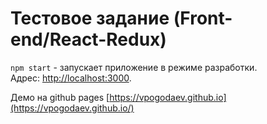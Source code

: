 # Тестовое задание (Front-end/React-Redux)

`npm start` - запускает приложение в режиме разработки.\
Адрес: [http://localhost:3000](http://localhost:3000).

Демо на github pages [https://vpogodaev.github.io](https://vpogodaev.github.io/)